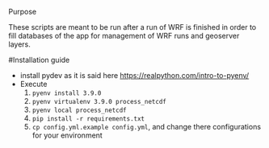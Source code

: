 Purpose

These scripts are meant to be run after a run of WRF is finished in order to fill
databases of the app for management of WRF runs and geoserver layers.

#Installation guide

* install pydev as it is said here https://realpython.com/intro-to-pyenv/
* Execute 
    1. ```pyenv install 3.9.0```
    1. ```pyenv virtualenv 3.9.0 process_netcdf```
    1. ```pyenv local process_netcdf```
    1. ```pip install -r requirements.txt```
    1. ```cp config.yml.example config.yml```, and change there configurations for your environment
